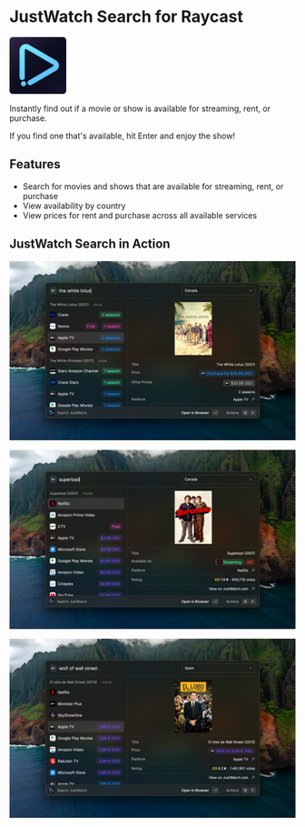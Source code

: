 # JustWatch Search for Raycast

<img src="./assets/command-icon.png" width="100" height="100" />

Instantly find out if a movie or show is available for streaming, rent, or purchase.

If you find one that's available, hit Enter and enjoy the show!

## Features
- Search for movies and shows that are available for streaming, rent, or purchase
- View availability by country
- View prices for rent and purchase across all available services

## JustWatch Search in Action

![search streaming services](./metadata/search-justwatch-1.png)

![search shows](./metadata/search-justwatch-2.png)

![native language](./metadata/search-justwatch-3.png)
